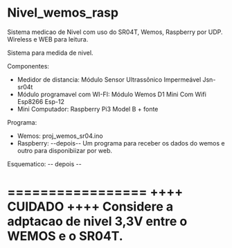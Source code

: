 # Nivel_wemos_rasp
Sistema medicao de Nivel com uso do SR04T, Wemos, Raspberry por UDP. Wireless e WEB para leitura.

Sistema para medida de nivel.

Componentes:
- Medidor de distancia: Módulo Sensor Ultrassônico Impermeável Jsn-sr04t
- Módulo programavel com WI-FI: Módulo Wemos D1 Mini Com Wifi Esp8266 Esp-12
- Mini Computador: Raspberry Pi3 Model B + fonte

Programa:
 - Wemos: proj_wemos_sr04.ino
 - Raspberry: --depois-- Um programa para receber os dados do wemos e outro para disponibiizar por web.
 
Esquematico:
  -- depois --

=================
++++ CUIDADO ++++  Considere a adptacao de nivel 3,3V entre o WEMOS e o SR04T.
=================
